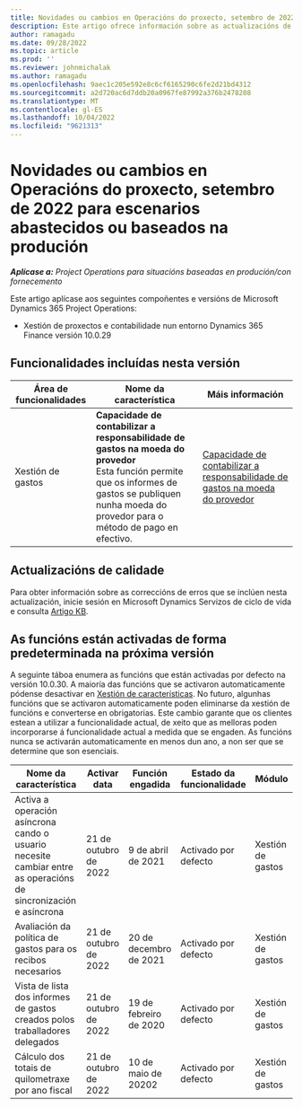 ```yaml
---
title: Novidades ou cambios en Operacións do proxecto, setembro de 2022 para escenarios abastecidos ou baseados na produción
description: Este artigo ofrece información sobre as actualizacións de calidade que están dispoñibles na versión de setembro de 2022 de Microsoft Dynamics 365 Project Operations para escenarios abastecidos/baseados na produción.
author: ramagadu
ms.date: 09/28/2022
ms.topic: article
ms.prod: ''
ms.reviewer: johnmichalak
ms.author: ramagadu
ms.openlocfilehash: 9aec1c205e592e8c6cf6165290c6fe2d21bd4312
ms.sourcegitcommit: a2d720ac6d7ddb20a0967fe87992a376b2478208
ms.translationtype: MT
ms.contentlocale: gl-ES
ms.lasthandoff: 10/04/2022
ms.locfileid: "9621313"
---
```

# <a name="whats-new-or-changed-in-project-operations-september-2022-for-stockedproduction-based-scenarios"></a>Novidades ou cambios en Operacións do proxecto, setembro de 2022 para escenarios abastecidos ou baseados na produción

_**Aplícase a:** Project Operations para situacións baseadas en produción/con fornecemento_

Este artigo aplícase aos seguintes compoñentes e versións de Microsoft Dynamics 365 Project Operations:

- Xestión de proxectos e contabilidade nun entorno Dynamics 365 Finance versión 10.0.29

## <a name="features-included-in-this-release"></a>Funcionalidades incluídas nesta versión

| Área de funcionalidades | Nome da característica | Máis información |
| --- | --- | --- |
| Xestión de gastos | **Capacidade de contabilizar a responsabilidade de gastos na moeda do provedor**<br>Esta función permite que os informes de gastos se publiquen nunha moeda do provedor para o método de pago en efectivo. | [Capacidade de contabilizar a responsabilidade de gastos na moeda do provedor](/dynamics365/project-operations/expense/posting-expense-reports#enable-the-ability-to-post-expense-liability-in-vendor-currency-for-cash-payment-method-feature) |

## <a name="quality-updates"></a>Actualizacións de calidade

Para obter información sobre as correccións de erros que se inclúen nesta actualización, inicie sesión en Microsoft Dynamics Servizos de ciclo de vida e consulta [Artigo KB](https://fix.lcs.dynamics.com/Issue/Details?bugId=726559).

## <a name="features-turned-on-by-default-in-upcoming-release"></a>As funcións están activadas de forma predeterminada na próxima versión

A seguinte táboa enumera as funcións que están activadas por defecto na versión 10.0.30. A maioría das funcións que se activaron automaticamente pódense desactivar en [Xestión de características](/dynamics365/fin-ops-core/fin-ops/get-started/feature-management/feature-management-overview). No futuro, algunhas funcións que se activaron automaticamente poden eliminarse da xestión de funcións e converterse en obrigatorias. Este cambio garante que os clientes estean a utilizar a funcionalidade actual, de xeito que as melloras poden incorporarse á funcionalidade actual a medida que se engaden. As funcións nunca se activarán automaticamente en menos dun ano, a non ser que se determine que son esenciais.

| Nome da característica | Activar data | Función engadida | Estado da funcionalidade | Módulo |
| --- | --- | --- |--- |--- |
| Activa a operación asíncrona cando o usuario necesite cambiar entre as operacións de sincronización e asíncrona | 21 de outubro de 2022 | 9 de abril de 2021 | Activado por defecto | Xestión de gastos |
| Avaliación da política de gastos para os recibos necesarios | 21 de outubro de 2022 | 20 de decembro de 2021 | Activado por defecto | Xestión de gastos |
| Vista de lista dos informes de gastos creados polos traballadores delegados | 21 de outubro de 2022 | 19 de febreiro de 2020 | Activado por defecto | Xestión de gastos |
| Cálculo dos totais de quilometraxe por ano fiscal | 21 de outubro de 2022 | 10 de maio de 20202 | Activado por defecto | Xestión de gastos |
